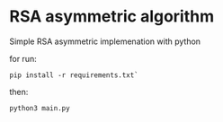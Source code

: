 # RSA asymmetric algorithm

Simple RSA asymmetric implemenation with python

for run:

```
pip install -r requirements.txt`
```

then:

```
python3 main.py
```
